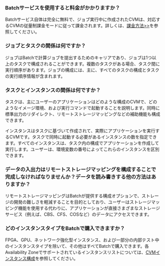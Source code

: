 ### Batchサービスを使用すると料金がかかりますか？

Batchサービス自体は完全に無料で、ジョブ実行中に作成されたCVMは、対応するCVMの従量制課金モードに従って課金されます。詳しくは、[課金方法>>]()を参照してください。

### ジョブとタスクの関係は何ですか？

ジョブはBatchで計算ジョブを提出するためのキャリアであり、ジョブは1つ以上のタスクで構成されることができます。複数のタスクがある場合、タスク間に実行順序があります。ジョブの構成には、主に、すべてのタスクの構成とタスクの実行順序情報が含まれます。

### タスクとインスタンスの関係は何ですか？

タスクは、主にユーザーのアプリケーションはどのような構成のCVMで、どのようなイメージ環境、および実行コマンドで起動することを説明します。同時に標準出力のリダイレクト、リモートストレージマッピングなどの補助機能も構成できます。

インスタンスはタスクに基づいて作成されて、実際にアプリケーションを実行するCVMです。タスクで同時に起動する必要があるインスタンスの数を指定できます。すべてのインスタンスは、タスク内の構成でアプリケーションを作成して実行します。ユーザーは、環境変数の番号によってこれらのインスタンスを区別できます。

### データの入出力はリモートストレージマッピングを構成することで完成しなければなりませんか？データを読み書きする他の方法はありますか？

リモートストレージマッピングはBatchが提供する構成オプションで、ストレージの開発の難しさを軽減することを目的としており、ユーザーはストレージマッピング機能を使用する代わりに、アプリケーションが直接さまざまなストレージサービス（例えば、CBS、CFS、COSなど）のデータにアクセスできます。

### どのインスタンスタイプをBatchで購入できますか？

FPGA、GPU、ネットワーク強化型インスタンス、および一部分の内部テスト中のインスタンスタイプを除いて、その他はすべてBatchで購入できます。各Availability Zoneでサポートされているインスタンスリストについては、[CVMインスタンス構成](https://intl.cloud.tencent.com/document/product/213/2177)を参照してください。

